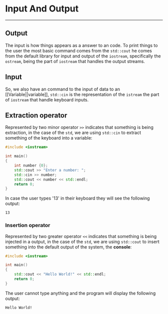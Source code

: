 # Input And Output

___

## Output

The input is how things appears as a answer to an code. To print things to the user the most basic command comes from the `std::cout` he comes from the default library for input and output of the `iostream`, specifically the `ostream`, being the part of `iostream` that handles the output streams. 

## Input

So, we also have an command to the input of data to an [[Variable||variable]], `std::cin` is the representation of the `istream` the part of `iostream` that handle keyboard inputs.

## Extraction operator

Represented by two minor operator `>>` indicates that something is being extraction, in the case of the `std`, we are using `std::cin` to extract something of the keyboard into a variable:

```c++
#include <iostream>

int main()
{
	int number {0};
	std::cout >> "Enter a number: ";
	std::cin >> number;
	std::cout << number << std::endl;
	return 0;
}
```

In case the user types '13' in their keyboard they will see the following output:

```
13
```

### Insertion operator

Represented by two greater operator `<<` indicates that something is being injected in a output, in the case of the `std`, we are using `std::cout` to insert something into the default output of the system, the **console**:

```c++
#include <iostream>

int main()
{
	std::cout << "Hello World!" << std::endl;
	return 0;
}
```

The user cannot type anything and the program will display the following output:

```
Hello World!
```
